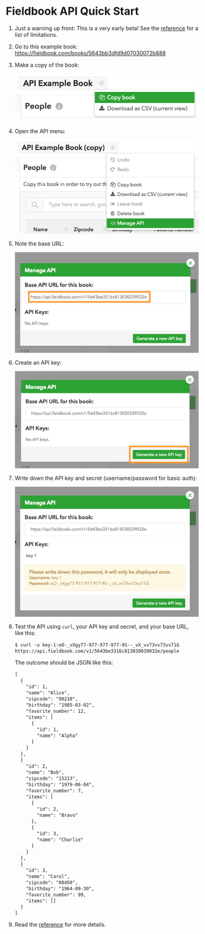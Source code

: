 Fieldbook API Quick Start
=========================

1. Just a warning up front: This is a very early beta! See the [reference](reference.md) for a list of limitations.

2. Go to this example book: https://fieldbook.com/books/5643bb3dfd9d07030072b888

3. Make a copy of the book:

    ![copy-book-menu-item](images/copy-book-menu-item.png)

4. Open the API menu:

    ![manage-api-menu-item](images/manage-api-menu-item.png)

5. Note the base URL:

    ![api-base-url](images/api-base-url.png)

6. Create an API key:

    ![generate-api-key-button](images/generate-api-key-button.png)

7. Write down the API key and secret (username/password for basic auth):

    ![new-api-key](images/new-api-key.png)

8. Test the API using `curl`, your API key and secret, and your base URL, like this:
    ```
    $ curl -u key-1:eO-_vXgy77-977-977-977-9S--_vX_vv73vv73vv71G https://api.fieldbook.com/v1/5643be3316c813030039032e/people
    ```
    The outcome should be JSON like this:
    ```
    [
      {
        "id": 1,
        "name": "Alice",
        "zipcode": "90210",
        "birthday": "1985-03-02",
        "favorite_number": 12,
        "items": [
          {
            "id": 1,
            "name": "Alpha"
          }
        ]
      },
      {
        "id": 2,
        "name": "Bob",
        "zipcode": "15213",
        "birthday": "1979-06-04",
        "favorite_number": 7,
        "items": [
          {
            "id": 2,
            "name": "Bravo"
          },
          {
            "id": 3,
            "name": "Charlie"
          }
        ]
      },
      {
        "id": 3,
        "name": "Carol",
        "zipcode": "08450",
        "birthday": "1964-09-30",
        "favorite_number": 99,
        "items": []
      }
    ]
    ```

9. Read the [reference](reference.md) for more details.
